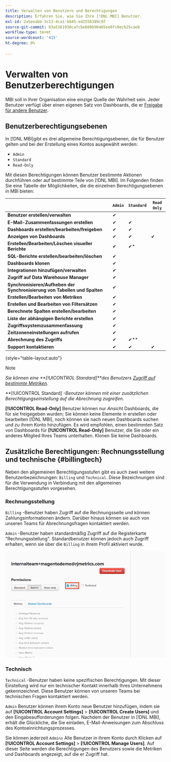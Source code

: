 ```yaml
---
title: Verwalten von Benutzern und Berechtigungen
description: Erfahren Sie, wie Sie Ihre [!DNL MBI] Benutzer.
exl-id: 2a5eeabb-3c13-4ca1-b845-ed255b389c9f
source-git-commit: 03a5161930cafcbe600b96465ee0fc0ecb25cae8
workflow-type: tm+mt
source-wordcount: '415'
ht-degree: 0%

---
```


# Verwalten von Benutzerberechtigungen

MBI soll in Ihrer Organisation eine einzige Quelle der Wahrheit sein. Jeder Benutzer verfügt über einen eigenen Satz von Dashboards, die er [Freigabe für andere Benutzer](../../data-user/dashboards/share-dashboard-with-users.md).

## Benutzerberechtigungsebenen

In [!DNL MBI]gibt es drei allgemeine Berechtigungsebenen, die für Benutzer gelten und bei der Erstellung eines Kontos ausgewählt werden:

* `Admin`
* `Standard`
* `Read-Only`

Mit diesen Berechtigungen können Benutzer bestimmte Aktionen durchführen oder auf bestimmte Teile von [!DNL MBI]. Im Folgenden finden Sie eine Tabelle der Möglichkeiten, die die einzelnen Berechtigungsebenen in MBI bieten:

|  | `Admin` | `Standard` | `Read Only` |
| -----|-----|-----|----|
| **Benutzer erstellen/verwalten** | ✔ |  |  |
| **E-Mail-Zusammenfassungen erstellen** | ✔ | ✔ |  |
| **Dashboards erstellen/bearbeiten/freigeben** | ✔ | ✔ |  |
| **Anzeigen von Dashboards** | ✔ | ✔ | ✔ |
| **Erstellen/Bearbeiten/Löschen visueller Berichte** | ✔ | ✔* |  |
| **SQL-Berichte erstellen/bearbeiten/löschen** | ✔ |  |  |
| **Dashboards klonen** | ✔ |  |  |
| **Integrationen hinzufügen/verwalten** | ✔ |  |  |
| **Zugriff auf Data Warehouse Manager** | ✔ |  |  |
| **Synchronisieren/Aufheben der Synchronisierung von Tabellen und Spalten** | ✔ |  |  |
| **Erstellen/Bearbeiten von Metriken** | ✔ |  |  |
| **Erstellen und Bearbeiten von Filtersätzen** | ✔ |  |  |
| **Berechnete Spalten erstellen/bearbeiten** | ✔ |  |  |
| **Liste der abhängigen Berichte erstellen** | ✔ |  |  |
| **Zugriffssystemzusammenfassung** | ✔ |  |  |
| **Zeitzoneneinstellungen aufrufen** | ✔ |  |  |
| **Abrechnung des Zugriffs** | ✔ | ✔** |  |
| **Support kontaktieren** | ✔ | ✔ | ✔ |

{style=&quot;table-layout:auto&quot;}

>[!NOTE]
>
>_Sie können eine **[!UICONTROL Standard]**des Benutzers [Zugriff auf bestimmte Metriken](../../administrator/user-management/restrict-metric-access.md)._
>
>**[!UICONTROL Standard] _-Benutzer können mit einer zusätzlichen Berechtigungseinstellung auf die Abrechnung zugreifen._
>
>**[!UICONTROL Read-Only]** Benutzer können nur _Ansicht_ Dashboards, die für sie freigegeben wurden; Sie können keine Elemente in erstellen oder bearbeiten [!DNL MBI], noch können sie nach neuen Dashboards suchen und zu ihrem Konto hinzufügen. Es wird empfohlen, einen bestimmten Satz von Dashboards für **[!UICONTROL Read-Only]** Benutzer, die Sie oder ein anderes Mitglied Ihres Teams unterhalten. Klonen Sie keine Dashboards.

## Zusätzliche Berechtigungen: Rechnungsstellung und technische {#billingtech}

Neben den allgemeinen Berechtigungsstufen gibt es auch zwei weitere Benutzerbezeichnungen: `Billing` und `Technical`. Diese Bezeichnungen sind für die Verwendung in Verbindung mit den allgemeinen Berechtigungsstufen vorgesehen.

### Rechnungsstellung

`Billing` -Benutzer haben Zugriff auf die Rechnungsseite und können Zahlungsinformationen ändern. Darüber hinaus können sie auch von unseren Teams für Abrechnungsfragen kontaktiert werden.

`Admin` -Benutzer haben standardmäßig Zugriff auf die Registerkarte &quot;Rechnungsstellung&quot;. Standardbenutzer können jedoch auch Zugriff erhalten, wenn sie über die `Billing` in ihrem Profil aktiviert wurde.

![Abrechnung](../../assets/billing.png)<!--{: width="550" height="363"}-->

### Technisch

`Technical` -Benutzer haben keine spezifischen Berechtigungen. Mit dieser Einstellung wird nur ein technischer Kontakt innerhalb Ihres Unternehmens gekennzeichnet. Diese Benutzer können von unseren Teams bei technischen Fragen kontaktiert werden.

`Admin` Benutzer können ihrem Konto neue Benutzer hinzufügen, indem sie auf **[!UICONTROL Account Settings]** > **[!UICONTROL Create Users]** und den Eingabeaufforderungen folgen. Nachdem der Benutzer in [!DNL MBI], erhält die Glückliche, die Sie einladen, E-Mail-Anweisungen zum Abschluss des Kontoeinrichtungsprozesses.

Sie können jederzeit `Admins` Alle Benutzer in ihrem Konto durch Klicken auf **[!UICONTROL Account Settings]** > **[!UICONTROL Manage Users]**. Auf dieser Seite werden die Berechtigungen des Benutzers sowie die Metriken und Dashboards angezeigt, auf die er Zugriff hat.
